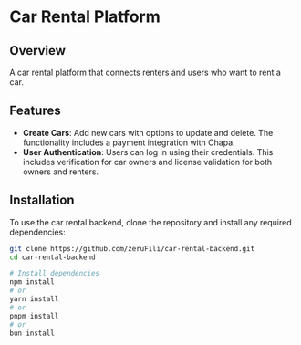 # Car Rental Platform

## Overview

A car rental platform that connects renters and users who want to rent a car.
## Features

- **Create Cars**: Add new cars with options to update and delete. The functionality includes a payment integration with Chapa.
- **User Authentication**:  Users can log in using their credentials. This includes verification for car owners and license validation for both owners and renters.

## Installation

To use the car rental backend, clone the repository and install any required dependencies:

```bash
git clone https://github.com/zeruFili/car-rental-backend.git
cd car-rental-backend

# Install dependencies
npm install
# or
yarn install
# or
pnpm install
# or
bun install 
